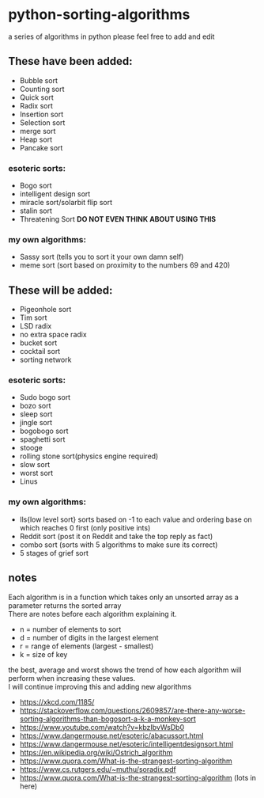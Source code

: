 # python-sorting-algorithms
a series of algorithms in python
please feel free to add and edit

## These have been added:

* Bubble sort
* Counting sort
* Quick sort
* Radix sort
* Insertion sort
* Selection sort
* merge sort
* Heap sort
* Pancake sort
  
### esoteric sorts:

* Bogo sort
* intelligent design sort
* miracle sort/solarbit flip sort
* stalin sort
* Threatening Sort **DO NOT EVEN THINK ABOUT USING THIS**

### my own algorithms:

* Sassy sort (tells you to sort it your own damn self)
* meme sort (sort based on proximity to the numbers 69 and 420)

## These will be added:

* Pigeonhole sort
* Tim sort
* LSD radix
* no extra space radix
* bucket sort
* cocktail sort
* sorting network

### esoteric sorts:

* Sudo bogo sort
* bozo sort
* sleep sort
* jingle sort
* bogobogo sort
* spaghetti sort
* stooge
* rolling stone sort(physics engine required)
* slow sort
* worst sort
* Linus

### my own algorithms:

* lls{low level sort} sorts based on -1 to each value and ordering base on which reaches 0 first (only positive ints)
* Reddit sort (post it on Reddit and take the top reply as fact)
* combo sort (sorts with 5 algorithms to make sure its correct)
* 5 stages of grief sort

## notes

Each algorithm is in a function which takes only an unsorted array as a parameter returns the sorted array\
There are notes before each algorithm explaining it.

* n = number of elements to sort
* d = number of digits in the largest element
* r = range of elements (largest - smallest)
* k = size of key

the best, average and worst shows the trend of how each algorithm will perform when increasing these values.\
I will continue improving this and adding new algorithms

* https://xkcd.com/1185/
* https://stackoverflow.com/questions/2609857/are-there-any-worse-sorting-algorithms-than-bogosort-a-k-a-monkey-sort
* https://www.youtube.com/watch?v=kbzIbvWsDb0
* https://www.dangermouse.net/esoteric/abacussort.html
* https://www.dangermouse.net/esoteric/intelligentdesignsort.html
* https://en.wikipedia.org/wiki/Ostrich_algorithm
* https://www.quora.com/What-is-the-strangest-sorting-algorithm
* https://www.cs.rutgers.edu/~muthu/soradix.pdf
* https://www.quora.com/What-is-the-strangest-sorting-algorithm (lots in here)
